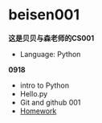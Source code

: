 # beisen001

**这是贝贝与森老师的CS001**
- Language: Python

**0918**
- intro to Python
- Hello.py
- Git and github 001
- [Homework](https://emilydidthis.github.io/CSCI-UA.002-Fall23/assignments/01.html)
